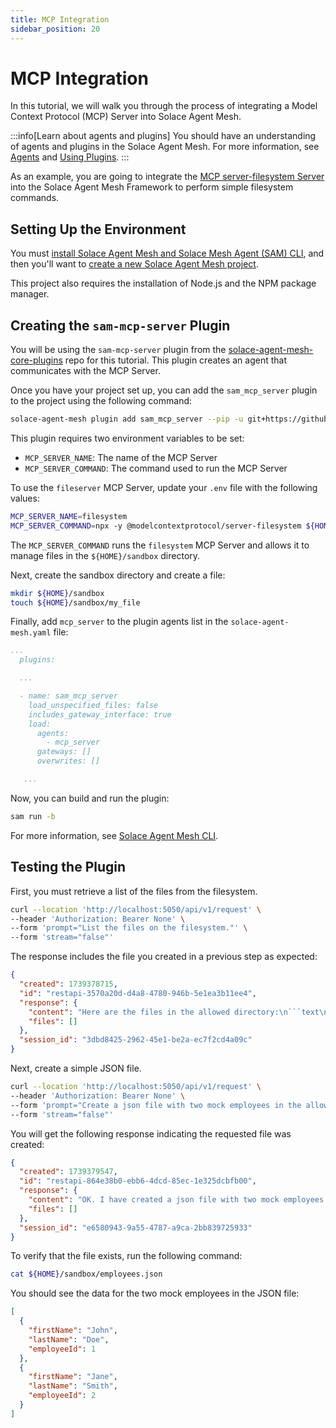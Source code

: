 ```yaml
---
title: MCP Integration
sidebar_position: 20
---
```


# MCP Integration

In this tutorial, we will walk you through the process of integrating a Model Context Protocol (MCP) Server into Solace Agent Mesh.

:::info[Learn about agents and plugins]
You should have an understanding of agents and plugins in the Solace Agent Mesh. For more information, see [Agents](../concepts/agents.md) and [Using Plugins](../concepts/plugins/use-plugins.md).
:::

As an example, you are going to integrate the [MCP server-filesystem Server](https://www.npmjs.com/package/@modelcontextprotocol/server-filesystem) into the Solace Agent Mesh Framework to perform simple filesystem commands.

## Setting Up the Environment

You must [install Solace Agent Mesh and Solace Mesh Agent (SAM) CLI](../getting-started/installation.md), and then you'll want to [create a new Solace Agent Mesh project](../getting-started/quick-start.md).

This project also requires the installation of Node.js and the NPM package manager.

## Creating the `sam-mcp-server` Plugin

You will be using the `sam-mcp-server` plugin from the [solace-agent-mesh-core-plugins](https://github.com/SolaceLabs/solace-agent-mesh-core-plugins) repo for this tutorial. This plugin creates an agent that communicates with the MCP Server.

Once you have your project set up, you can add the `sam_mcp_server` plugin to the project using the following command:

```sh
solace-agent-mesh plugin add sam_mcp_server --pip -u git+https://github.com/SolaceLabs/solace-agent-mesh-core-plugins#subdirectory=sam-mcp-server
```

This plugin requires two environment variables to be set:

- `MCP_SERVER_NAME`: The name of the MCP Server
- `MCP_SERVER_COMMAND`: The command used to run the MCP Server

To use the `fileserver` MCP Server, update your `.env` file with the following values:

```sh
MCP_SERVER_NAME=filesystem
MCP_SERVER_COMMAND=npx -y @modelcontextprotocol/server-filesystem ${HOME}/sandbox
```

The `MCP_SERVER_COMMAND` runs the `filesystem` MCP Server and allows it to manage files in the `${HOME}/sandbox` directory.

Next, create the sandbox directory and create a file:

```sh
mkdir ${HOME}/sandbox
touch ${HOME}/sandbox/my_file
```

Finally, add `mcp_server` to the plugin agents list in the `solace-agent-mesh.yaml` file:

```yaml
...
  plugins:

  ...

  - name: sam_mcp_server
    load_unspecified_files: false
    includes_gateway_interface: true
    load:
      agents:
        - mcp_server
      gateways: []
      overwrites: []

   ...
```

Now, you can build and run the plugin:

```sh
sam run -b
```

For more information, see [Solace Agent Mesh CLI](../concepts/cli.md).

## Testing the Plugin

First, you must retrieve a list of the files from the filesystem.

```sh
curl --location 'http://localhost:5050/api/v1/request' \
--header 'Authorization: Bearer None' \
--form 'prompt="List the files on the filesystem."' \
--form 'stream="false"'
```

The response includes the file you created in a previous step as expected:

````json
{
  "created": 1739378715,
  "id": "restapi-3570a20d-d4a8-4780-946b-5e1ea3b11ee4",
  "response": {
    "content": "Here are the files in the allowed directory:\n```text\n[FILE] my_file\n```",
    "files": []
  },
  "session_id": "3dbd8425-2962-45e1-be2a-ec7f2cd4a09c"
}
````

Next, create a simple JSON file.

```sh
curl --location 'http://localhost:5050/api/v1/request' \
--header 'Authorization: Bearer None' \
--form 'prompt="Create a json file with two mock employees in the allowed directory of the filesystem."' \
--form 'stream="false"'
```

You will get the following response indicating the requested file was created:

```json
{
  "created": 1739379547,
  "id": "restapi-864e38b0-ebb6-4dcd-85ec-1e325dcbfb00",
  "response": {
    "content": "OK. I have created a json file with two mock employees in the allowed directory of the filesystem. The file is located at `/Users/myuserid/sandbox/employees.json`.",
    "files": []
  },
  "session_id": "e6580943-9a55-4787-a9ca-2bb839725933"
}
```

To verify that the file exists, run the following command:

```sh
cat ${HOME}/sandbox/employees.json
```

You should see the data for the two mock employees in the JSON file:

```json
[
  {
    "firstName": "John",
    "lastName": "Doe",
    "employeeId": 1
  },
  {
    "firstName": "Jane",
    "lastName": "Smith",
    "employeeId": 2
  }
]
```
